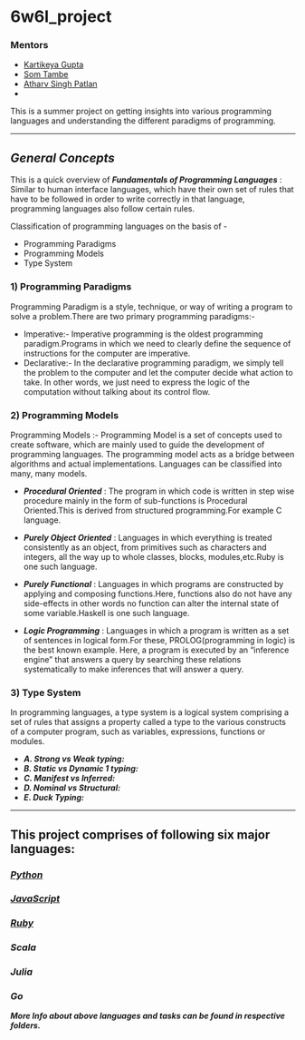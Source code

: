 # 6w6l_project
### **Mentors** 
- [Kartikeya Gupta](https://github.com/kartikcode)
- [Som Tambe](https://github.com/SomTambe)
- [Atharv Singh Patlan](https://github.com/AthaSSiN)
- 
This is a summer project on getting insights into various programming languages and understanding the different paradigms of programming.

*****************************
## *General Concepts*

This is a quick overview of ***Fundamentals of Programming Languages*** :
Similar to human interface languages, which have their own set of rules that have to be followed in order to write correctly in that language, programming languages ​​also follow certain rules.<br>

Classification of programming languages on the basis of -
* Programming Paradigms
* Programming Models
* Type System



### 1) Programming Paradigms
Programming Paradigm is a style, technique, or way of writing a program to solve a problem.There are two primary programming paradigms:-
- Imperative:- Imperative programming is the oldest programming paradigm.Programs in which we need to clearly define the sequence of instructions for the  computer are imperative.
- Declarative:- In the declarative programming paradigm, we simply tell the problem to the computer and let the computer decide what action to take. In other words, we just need to express the logic of the computation without talking about its control flow.

### 2) Programming Models
Programming Models :- Programming Model is a set of concepts used to create software, which are mainly used to guide the development of programming languages.
The programming model acts as a bridge between algorithms and actual implementations. Languages can be classified into many, many models.


- ***Procedural Oriented*** : The program in which code is written in step wise procedure mainly in the form of sub-functions is Procedural Oriented.This is derived from structured programming.For example C language.

- ***Purely Object Oriented*** : Languages in which everything is treated consistently as an object, from primitives such as characters and integers, all the way up to whole classes, blocks, modules,etc.Ruby is one such language.
- ***Purely Functional*** :  Languages in which programs are constructed by applying and composing functions.Here, functions also do not have any side-effects in other words no function can alter the internal state of some variable.Haskell is one such language.

- ***Logic Programming*** : Languages in which a program is written as a set of sentences in logical form.For these, PROLOG(programming in logic) is the best known example. Here, a program is executed by an “inference engine” that answers a query by searching these relations systematically to make inferences that will answer a query.

### 3) Type System

In programming languages, a type system is a logical system comprising a set of rules that assigns a property called a type to the various constructs of a computer program, such as variables, expressions, functions or modules.
- ***A. Strong vs Weak typing:***
- ***B. Static vs Dynamic 1 typing:***
- ***C. Manifest vs Inferred:***
- ***D. Nominal vs Structural:***
- ***E. Duck Typing:***
******************************************
## This project comprises of following six major languages:

### [*Python*](https://github.com/sandeepb20/6w6l_project/tree/main/python)
### [*JavaScript*](https://github.com/sandeepb20/6w6l_project/tree/main/js)
### [*Ruby*](https://github.com/sandeepb20/6w6l_project/tree/main/ruby)
### *Scala*
### *Julia* 
### *Go*

***More Info about above languages and tasks can be found in respective folders.***

